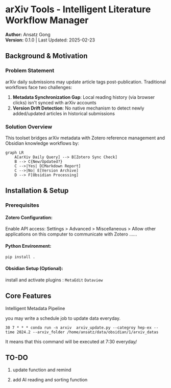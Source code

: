 # arXiv Tools - Intelligent Literature Workflow Manager

**Author:** Ansatz Gong  
**Version:** 0.1.0 | Last Updated: 2025-02-23

## Background & Motivation

### Problem Statement
arXiv daily submissions may update article tags post-publication. Traditional workflows face two challenges:
1. **Metadata Synchronization Gap**: Local reading history (via browser clicks) isn't synced with arXiv accounts
2. **Version Drift Detection**: No native mechanism to detect newly added/updated articles in historical submissions

### Solution Overview
This toolset bridges arXiv metadata with Zotero reference management and Obsidian knowledge workflows by:
```mermaid
graph LR
    A[arXiv Daily Query] --> B[Zotero Sync Check]
    B --> C{New/Updated?}
    C -->|Yes| D[Markdown Report]
    C -->|No| E[Version Archive]
    D --> F[Obsidian Processing]
```

## Installation & Setup

### Prerequisites
#### Zotero Configuration:

Enable API access: Settings > Advanced > Miscellaneous > Allow other applications on this computer to communicate with Zotero ......

#### Python Environment:

```bash 
pip install .
```

#### Obsidian Setup (Optional):
install and activate plugins : `MetaEdit` `Dataview`


## Core Features
Intelligent Metadata Pipeline


you may write a schedule job to update data everyday.

```crontab
30 7 * * * conda run -n arxiv  arxiv_update.py --categroy hep-ex --time 2024.2 --arxiv_folder /home/ansatz/data/obsidian/1/arxiv_datas
```
It means that this command will be executed at 7:30 everyday/
## TO-DO

1. update function and remind 

2. add AI reading and sorting function




